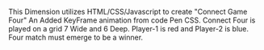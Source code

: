 This Dimension utilizes HTML/CSS/Javascript to create "Connect Game Four"
An Added KeyFrame animation from code Pen CSS.
Connect Four is played on a grid 7 Wide and 6 Deep.
Player-1 is red and Player-2 is blue.
Four match must emerge to be a winner.
